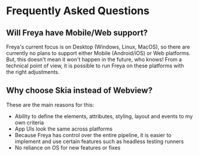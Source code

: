 # Frequently Asked Questions

## Will Freya have Mobile/Web support?
Freya's current focus is on Desktop (Windows, Linux, MacOS), so there are currently no plans to support either Mobile (Android/iOS) or Web platforms. But, this doesn't mean it won't happen in the future, who knows! From a technical point of view, it is possible to run Freya on these platforms with the right adjustments.

## Why choose Skia instead of Webview?
These are the main reasons for this:
- Ability to define the elements, attributes, styling, layout and events to my own criteria
- App UIs look the same across platforms
- Because Freya has control over the entire pipeline, it is easier to implement and use certain features such as headless testing runners
- No reliance on OS for new features or fixes
